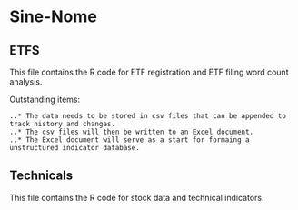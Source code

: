# Sine-Nome

## ETFS

This file contains the R code for ETF registration and ETF filing word count analysis. 

Outstanding items:

    ..* The data needs to be stored in csv files that can be appended to track history and changes. 
    ..* The csv files will then be written to an Excel document.
    ..* The Excel document will serve as a start for formaing a unstructured indicator database. 

## Technicals

This file contains the R code for stock data and technical indicators.
